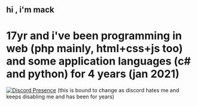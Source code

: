 ## hi , i'm mack
# 17yr and i've been programming in web (php mainly, html+css+js too) and some application languages (c# and python) for 4 years (jan 2021)
[![Discord Presence](https://lanyard.cnrad.dev/api/1028088984800342047)](https://discord.com/users/1028088984800342047)
(this is bound to change as discord hates me and keeps disabling me and has been for years)

